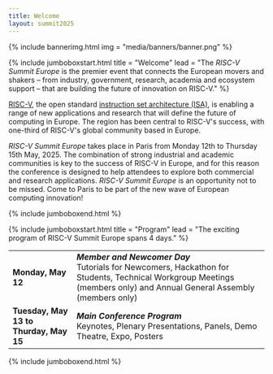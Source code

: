 ```yaml
---
title: Welcome
layout: summit2025
---
```


{% include bannerimg.html
    img = "media/banners/banner.png"
%}

{% include jumboboxstart.html
	title = "Welcome"
	lead = "The *RISC-V Summit Europe* is the premier event that connects the European movers and shakers – from industry, government, research, academia and ecosystem support – that are building the future of innovation on RISC-V."
%}

[RISC-V](https://riscv.org), the open standard [instruction set
architecture
(ISA)](https://en.wikipedia.org/wiki/Instruction_set_architecture), is
enabling a range of new applications and research that will define the
future of computing in Europe. The region has been central to RISC-V's
success, with one-third of RISC-V's global community based in Europe.

*RISC-V Summit Europe* takes place in Paris from Monday 12th to
Thursday 15th May, 2025. The combination of strong industrial and
academic communities is key to the success of RISC-V in Europe, and
for this reason the conference is designed to help attendees to
explore both commercial and research applications.  *RISC-V Summit
Europe* is an opportunity not to be missed. Come to Paris to be part
of the new wave of European computing innovation!

{% include jumboboxend.html %}

{% include jumboboxstart.html
title = "Program"
lead = "The exciting program of RISC-V Summit Europe spans <!-- a full week --> 4 days."
%}

<table class="table">
  <tr>
    <td style="width: 25%"><b>Monday, May 12</b></td>
    <td><b><i>Member and Newcomer Day</i></b><br />Tutorials for Newcomers, Hackathon for Students, Technical Workgroup
      Meetings (members only) and Annual General Assembly (members only)
	  <!-- <br /><a href="twgs"><b>Learn more</b></a> -->
	  </td>
  </tr>
  <tr>
    <td><b>Tuesday, May 13 to<br /> Thurday, May 15</b></td>
    <td><b><i>Main Conference Program</i></b><br />Keynotes, Plenary Presentations, Panels, Demo Theatre, Expo,
      Posters
	  <!-- <br /><a href="conference"><b>Learn more</b></a> -->
	  </td>
  </tr>
  <!-- <tr> -->
  <!--   <td><b>Friday, May 16</b></td> -->
  <!-- 	<td><b><i>Side Events & Workshops</i></b><br /> -->
  <!-- 	Side events, such as project meetings and workshops, can be -->
  <!-- 	organized on Friday, May 16th. However, they will be -->
  <!-- 	coordinated and hosted by INRIA this year, on their premises -->
  <!-- 	in Paris. -->
  <!-- 	<br /><a href="side-events"><b>Learn more</b></a></td> -->
  <!-- </tr> -->
</table>

{% include jumboboxend.html %}
